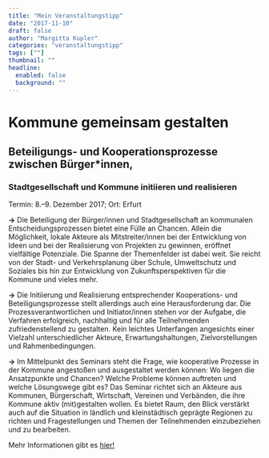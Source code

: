 ```yaml
---
title: "Mein Veranstaltungstipp"
date: "2017-11-10"
draft: false
author: "Margitta Kupler"
categories: "veranstaltungstipp"
tags: [""]
thumbnail: ""
headline:
  enabled: false
  background: ""
---
```


# Kommune gemeinsam gestalten

## Beteiligungs- und Kooperationsprozesse zwischen Bürger*innen,
### Stadtgesellschaft und Kommune initiieren und realisieren  

Termin: 8.–9. Dezember 2017; Ort: Erfurt

<!--more-->

**→** Die Beteiligung der Bürger/innen und Stadtgesellschaft an kommunalen
Entscheidungsprozessen bietet eine Fülle an Chancen. Allein die Möglichkeit,
lokale Akteure als Mitstreiter/innen bei der Entwicklung von Ideen und bei der
Realisierung von Projekten zu gewinnen, eröffnet vielfältige Potenziale. Die
Spanne der Themenfelder ist dabei weit. Sie reicht von der Stadt- und
Verkehrsplanung über Schule, Umweltschutz und Soziales bis hin zur Entwicklung
von Zukunftsperspektiven für die Kommune und vieles mehr.

**→** Die Initiierung und Realisierung entsprechender Kooperations- und
Beteiligungsprozesse stellt allerdings auch eine Herausforderung dar. Die
Prozessverantwortlichen und Initiator/innen stehen vor der Aufgabe, die
Verfahren erfolgreich, nachhaltig und für alle Teilnehmenden zufriedenstellend
zu gestalten. Kein leichtes Unterfangen angesichts einer Vielzahl
unterschiedlicher Akteure, Erwartungshaltungen, Zielvorstellungen und
Rahmenbedingungen.

**→** Im Mittelpunkt des Seminars steht die Frage, wie kooperative Prozesse in
der Kommune angestoßen und ausgestaltet werden können: Wo liegen die
Ansatzpunkte und Chancen? Welche Probleme können auftreten und welche
Lösungswege gibt es? Das Seminar richtet sich an Akteure aus Kommunen,
Bürgerschaft, Wirtschaft, Vereinen und Verbänden, die ihre Kommune aktiv
(mit)gestalten wollen. Es bietet Raum, den Blick verstärkt auch auf die
Situation in ländlich und kleinstädtisch geprägte Regionen zu richten und
Fragestellungen und Themen der Teilnehmenden einzubeziehen und zu bearbeiten.

Mehr Informationen gibt es
[hier!](https://www.mitarbeit.de/veranstaltungen/detail/kommune_gemeinsam_gestalten_12_2017/
"mitarbeit")

